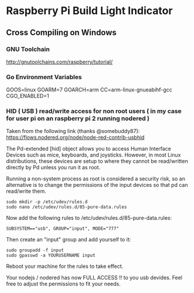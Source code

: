 # Raspberry Pi Build Light Indicator

## Cross Compiling on Windows

### GNU Toolchain

http://gnutoolchains.com/raspberry/tutorial/

### Go Environment Variables

GOOS=linux
GOARM=7
GOARCH=arm
CC=arm-linux-gnueabihf-gcc
CGO_ENABLED=1

### HID ( USB ) read/write access for non root users ( in my case for user pi on an raspberry pi 2 running nodered )

Taken from the following link (thanks @somebuddy87):
https://flows.nodered.org/node/node-red-contrib-usbhid

The Pd-extended [hid] object allows you to access Human Interface Devices such as mice, keyboards, and joysticks. However, in most Linux distributions, these devices are setup to where they cannot be read/written directly by Pd unless you run it as root.

Running a non-system process as root is considered a security risk, so an alternative is to change the permissions of the input devices so that pd can read/write them.

```
sudo mkdir -p /etc/udev/rules.d
sudo nano /etc/udev/rules.d/85-pure-data.rules
```
Now add the following rules to /etc/udev/rules.d/85-pure-data.rules:

```
SUBSYSTEM=="usb", GROUP="input", MODE="777"
```

Then create an "input" group and add yourself to it:

```
sudo groupadd -f input
sudo gpasswd -a YOURUSERNAME input
```
Reboot your machine for the rules to take effect.

Your nodejs / nodered has now FULL ACCESS !! to you usb devides. Feel free to adjust the permissions to fit your needs.
